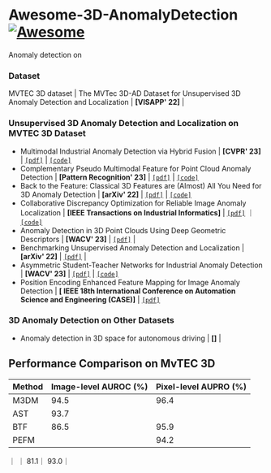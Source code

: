 # Awesome-3D-AnomalyDetection [![Awesome](https://cdn.rawgit.com/sindresorhus/awesome/d7305f38d29fed78fa85652e3a63e154dd8e8829/media/badge.svg)](https://github.com/sindresorhus/awesome)
Anomaly detection on

### Dataset 
 MVTEC 3D dataset | The MVTec 3D-AD Dataset for Unsupervised 3D Anomaly Detection and Localization | **[VISAPP' 22]** |

### Unsupervised 3D Anomaly Detection and Localization on MVTEC 3D Dataset
- <span id = "01">Multimodal Industrial Anomaly Detection via Hybrid Fusion</span>  | **[CVPR' 23]** | [`[pdf]`](https://arxiv.org/pdf/2303.00601.pdf) | [`[code]`](https://github.com/nomewang/M3DM)
- Complementary Pseudo Multimodal Feature for Point Cloud Anomaly Detection   | **[Pattern Recognition' 23]** | [`[pdf]`](https://arxiv.org/pdf/2303.13194.pdf) | [`[code]`](https://github.com/caoyunkang/CPMF)
- Back to the Feature: Classical 3D Features are (Almost) All You Need for 3D Anomaly Detection   | **[arXiv' 22]** | [`[pdf]`](https://arxiv.org/pdf/2203.05550.pdf) | [`[code]`](https://github.com/eliahuhorwitz/3D-ADS)
- Collaborative Discrepancy Optimization for Reliable Image Anomaly Localization   | **[IEEE Transactions on Industrial Informatics]** | [`[pdf]`](https://arxiv.org/pdf/2302.08769.pdf) ｜ [`[code]`](https://github.com/caoyunkang/CDO) 
- Anomaly Detection in 3D Point Clouds Using Deep Geometric Descriptors   | **[WACV' 23]** | [`[pdf]`](https://openaccess.thecvf.com/content/WACV2023/papers/Bergmann_Anomaly_Detection_in_3D_Point_Clouds_Using_Deep_Geometric_Descriptors_WACV_2023_paper.pdf) | 
- Benchmarking Unsupervised Anomaly Detection and Localization  | **[arXiv' 22]** | [`[pdf]`](https://arxiv.org/pdf/2205.14852.pdf) | 
- Asymmetric Student-Teacher Networks for Industrial Anomaly Detection  | **[WACV' 23]** | [`[pdf]`](https://arxiv.org/pdf/2303.13194.pdf) | [`[code]`](https://github.com/marco-rudolph/ast)
- Position Encoding Enhanced Feature Mapping for Image Anomaly Detection  | **[ IEEE 18th International Conference on Automation Science and Engineering (CASE)]** | [`[pdf]`](https://ieeexplore.ieee.org/stamp/stamp.jsp?tp=&arnumber=9926547) 

### 3D Anomaly Detection on Other Datasets
- Anomaly detection in 3D space for autonomous driving | **[]** |
  
## Performance Comparison on MvTEC 3D 
| Method | Image-level AUROC (%) | Pixel-level AUPRO (%) |
| ------- | ----------- | ------- |
| <span id = "01">M3DM</span>| 94.5   | 96.4  |
| AST | 93.7   |       |
| BTF | 86.5   | 95.9  |
| PEFM|        | 94.2 |
｜ ｜ 81.1｜ 93.0｜


